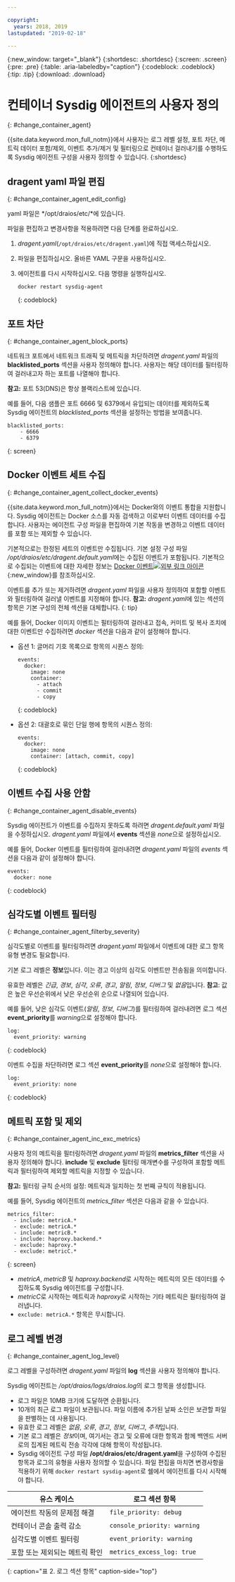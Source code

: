 ```yaml
---

copyright:
  years: 2018, 2019
lastupdated: "2019-02-18"

---
```


{:new_window: target="_blank"}
{:shortdesc: .shortdesc}
{:screen: .screen}
{:pre: .pre}
{:table: .aria-labeledby="caption"}
{:codeblock: .codeblock}
{:tip: .tip}
{:download: .download}

# 컨테이너 Sysdig 에이전트의 사용자 정의
{: #change_container_agent}

{{site.data.keyword.mon_full_notm}}에서 사용자는 로그 레벨 설정, 포트 차단, 메트릭 데이터 포함/제외, 이벤트 추가/제거 및 필터링으로 컨테이너 걸러내기를 수행하도록 Sysdig 에이전트 구성을 사용자 정의할 수 있습니다. 
{:shortdesc}


## dragent yaml 파일 편집
{: #change_container_agent_edit_config}

yaml 파일은 */opt/draios/etc/*에 있습니다.

파일을 편집하고 변경사항을 적용하려면 다음 단계를 완료하십시오.

1. *dragent.yaml*(`/opt/draios/etc/dragent.yaml`)에 직접 액세스하십시오.
2. 파일을 편집하십시오. 올바른 YAML 구문을 사용하십시오.
3. 에이전트를 다시 시작하십시오. 다음 명령을 실행하십시오.

    ```
    docker restart sysdig-agent
    ```
    {: codeblock}



## 포트 차단
{: #change_container_agent_block_ports}

네트워크 포트에서 네트워크 트래픽 및 메트릭을 차단하려면 *dragent.yaml* 파일의 **blacklisted_ports** 섹션을 사용자 정의해야 합니다. 사용자는 해당 데이터를 필터링하여 걸러내고자 하는 포트를 나열해야 합니다.

**참고:** 포트 53(DNS)은 항상 블랙리스트에 있습니다. 

예를 들어, 다음 샘플은 포트 6666 및 6379에서 유입되는 데이터를 제외하도록 Sysdig 에이전트의 *blacklisted_ports* 섹션을 설정하는 방법을 보여줍니다.

```
blacklisted_ports:
    - 6666
    - 6379
```
{: screen}



## Docker 이벤트 세트 수집
{: #change_container_agent_collect_docker_events}

{{site.data.keyword.mon_full_notm}}에서는 Docker와의 이벤트 통합을 지원합니다. Sysdig 에이전트는 Docker 소스를 자동 검색하고 이로부터 이벤트 데이터를 수집합니다. 사용자는 에이전트 구성 파일을 편집하여 기본 작동을 변경하고 이벤트 데이터를 포함 또는 제외할 수 있습니다. 

기본적으로는 한정된 세트의 이벤트만 수집됩니다. 기본 설정 구성 파일 */opt/draios/etc/dragent.default.yaml*에는 수집된 이벤트가 포함됩니다. 기본적으로 수집되는 이벤트에 대한 자세한 정보는 [Docker 이벤트![외부 링크 아이콘](../../icons/launch-glyph.svg "외부 링크 아이콘")](https://sysdigdocs.atlassian.net/wiki/spaces/Platform/pages/234356795/Enable+Disable+Event+Data#Enable/DisableEventData-DockerEvents){:new_window}를 참조하십시오.

이벤트를 추가 또는 제거하려면 *dragent.yaml* 파일을 사용자 정의하여 포함할 이벤트와 필터링하여 걸러낼 이벤트를 지정해야 합니다. **참고:** *dragent.yaml*에 있는 섹션의 항목은 기본 구성의 전체 섹션을 대체합니다.
{: tip}

예를 들어, Docker 이미지 이벤트는 필터링하여 걸러내고 접속, 커미트 및 복사 조치에 대한 이벤트만 수집하려면 *docker* 섹션을 다음과 같이 설정해야 합니다.

* 옵션 1: 글머리 기호 목록으로 항목의 시퀀스 정의:

    ```
    events:
      docker:
        image: none
        container:
          - attach
          - commit
          - copy
    ```
    {: codeblock}

* 옵션 2: 대괄호로 묶인 단일 행에 항목의 시퀀스 정의:

    ```
    events:
      docker:
        image: none
        container: [attach, commit, copy]
    ```
    {: codeblock}


## 이벤트 수집 사용 안함
{: #change_container_agent_disable_events}

Sysdig 에이전트가 이벤트를 수집하지 못하도록 하려면 *dragent.default.yaml* 파일을 수정하십시오. *dragent.yaml* 파일에서 **events** 섹션을 *none*으로 설정하십시오.

예를 들어, Docker 이벤트를 필터링하여 걸러내려면 *dragent.yaml* 파일의 *events* 섹션을 다음과 같이 설정해야 합니다.

```
events:
  docker: none
```
{: codeblock}



## 심각도별 이벤트 필터링
{: #change_container_agent_filterby_severity}

심각도별로 이벤트를 필터링하려면 *dragent.yaml* 파일에서 이벤트에 대한 로그 항목 유형 변경도 필요합니다. 

기본 로그 레벨은 **정보**입니다. 이는 경고 이상의 심각도 이벤트만 전송됨을 의미합니다.

유효한 레벨은 *긴급*, *경보*, *심각*, *오류*, *경고*, *알림*, *정보*, *디버그* 및 *없음*입니다. **참고**: 값은 높은 우선순위에서 낮은 우선순위 순으로 나열되어 있습니다.

예를 들어, 낮은 심각도 이벤트(*알림*, *정보*, *디버그*)를 필터링하여 걸러내려면 로그 섹션 **event_priority**를 *warning*으로 설정해야 합니다.

```
log:
  event_priority: warning
```
{: codeblock}


이벤트 수집을 차단하려면 로그 섹션 **event_priority**를 *none*으로 설정해야 합니다.

```
log:
  event_priority: none
```
{: codeblock}




## 메트릭 포함 및 제외
{: #change_container_agent_inc_exc_metrics}

사용자 정의 메트릭을 필터링하려면 *dragent.yaml* 파일의 **metrics_filter** 섹션을 사용자 정의해야 합니다. **include** 및 **exclude** 필터링 매개변수를 구성하여 포함할 메트릭과 필터링하여 제외할 메트릭을 지정할 수 있습니다.

**참고:** 필터링 규칙 순서의 설정: 메트릭과 일치하는 첫 번째 규칙이 적용됩니다.

예를 들어, Sysdig 에이전트의 *metrics_filter* 섹션은 다음과 같을 수 있습니다.

```
metrics_filter:
  - include: metricA.*
  - exclude: metricA.*
  - include: metricB.*
  - include: haproxy.backend.*
  - exclude: haproxy.*
  - exclude: metricC.*
```
{: screen}

* *metricA*, *metricB* 및 *haproxy.backend*로 시작하는 메트릭의 모든 데이터를 수집하도록 Sysdig 에이전트를 구성합니다. 
* *metricC*로 시작하는 메트릭과 *haproxy*로 시작하는 기타 메트릭은 필터링하여 걸러냅니다. 
* `exclude: metricA.*` 항목은 무시합니다.


## 로그 레벨 변경
{: #change_container_agent_log_level}

로그 레벨을 구성하려면 *dragent.yaml* 파일의 **log** 섹션을 사용자 정의해야 합니다. 

Sysdig 에이전트는 */opt/draios/logs/draios.log*의 로그 항목을 생성합니다. 
* 로그 파일은 10MB 크기에 도달하면 순환됩니다.
* 10개의 최근 로그 파일이 보관됩니다. 파일 이름에 추가된 날짜 소인은 보관할 파일을 판별하는 데 사용됩니다.
* 유효한 로그 레벨은 *없음*, *오류*, *경고*, *정보*, *디버그*, *추적*입니다.
* 기본 로그 레벨은 *정보*이며, 여기서는 경고 및 오류에 대한 항목과 함께 백엔드 서버로의 집계된 메트릭 전송 각각에 대해 항목이 작성됩니다.
* Sysdig 에이전트 구성 파일 **/opt/draios/etc/dragent.yaml**을 구성하여 수집된 항목과 로그의 유형을 사용자 정의할 수 있습니다. 파일 편집을 마치면 변경사항을 적용하기 위해 `docker restart sysdig-agent`로 쉘에서 에이전트를 다시 시작해야 합니다.

| 유스 케이스                                     | 로그 섹션 항목           |
|-----------------------------------------------|-----------------------------|
| 에이전트 작동의 문제점 해결                   | `file_priority: debug`      |
| 컨테이너 콘솔 출력 감소               | `console_priority: warning` |
| 심각도별 이벤트 필터링                  | `event_priority: warning`   |
| 포함 또는 제외되는 메트릭 확인  | `metrics_excess_log: true`  |
{: caption="표 2. 로그 섹션 항목" caption-side="top"} 


